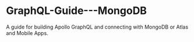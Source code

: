 # GraphQL-Guide---MongoDB
A guide for building Apollo GraphQL and connecting with MongoDB or Atlas and Mobile Apps.
